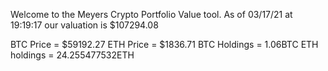 Welcome to the Meyers Crypto Portfolio Value tool. 
As of 03/17/21 at 19:19:17 our valuation is $107294.08 

BTC Price = $59192.27
 ETH Price = $1836.71
BTC Holdings = 1.06BTC
 ETH holdings = 24.255477532ETH 
